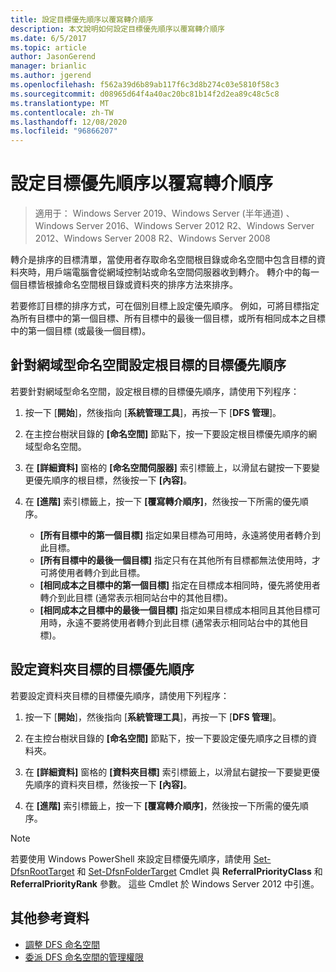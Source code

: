 ```yaml
---
title: 設定目標優先順序以覆寫轉介順序
description: 本文說明如何設定目標優先順序以覆寫轉介順序
ms.date: 6/5/2017
ms.topic: article
author: JasonGerend
manager: brianlic
ms.author: jgerend
ms.openlocfilehash: f562a39d6b89ab117f6c3d8b274c03e5810f58c3
ms.sourcegitcommit: d08965d64f4a40ac20bc81b14f2d2ea89c48c5c8
ms.translationtype: MT
ms.contentlocale: zh-TW
ms.lasthandoff: 12/08/2020
ms.locfileid: "96866207"
---
```

# <a name="set-target-priority-to-override-referral-ordering"></a>設定目標優先順序以覆寫轉介順序

> 適用于： Windows Server 2019、Windows Server (半年通道) 、Windows Server 2016、Windows Server 2012 R2、Windows Server 2012、Windows Server 2008 R2、Windows Server 2008

轉介是排序的目標清單，當使用者存取命名空間根目錄或命名空間中包含目標的資料夾時，用戶端電腦會從網域控制站或命名空間伺服器收到轉介。 轉介中的每一個目標皆根據命名空間根目錄或資料夾的排序方法來排序。

若要修訂目標的排序方式，可在個別目標上設定優先順序。 例如，可將目標指定為所有目標中的第一個目標、所有目標中的最後一個目標，或所有相同成本之目標中的第一個目標 (或最後一個目標)。

## <a name="to-set-target-priority-on-a-root-target-for-a-domain-based-namespace"></a>針對網域型命名空間設定根目標的目標優先順序

若要針對網域型命名空間，設定根目標的目標優先順序，請使用下列程序：

1.  按一下 [**開始**]，然後指向 [**系統管理工具**]，再按一下 [**DFS 管理**]。

2.  在主控台樹狀目錄的 **\[命名空間\]** 節點下，按一下要設定根目標優先順序的網域型命名空間。

3.  在 **\[詳細資料\]** 窗格的 **\[命名空間伺服器\]** 索引標籤上，以滑鼠右鍵按一下要變更優先順序的根目標，然後按一下 **\[內容\]**。

4.  在 **\[進階\]** 索引標籤上，按一下 **\[覆寫轉介順序\]**，然後按一下所需的優先順序。

    -   **\[所有目標中的第一個目標\]** 指定如果目標為可用時，永遠將使用者轉介到此目標。
    -   **\[所有目標中的最後一個目標\]** 指定只有在其他所有目標都無法使用時，才可將使用者轉介到此目標。
    -   **\[相同成本之目標中的第一個目標\]** 指定在目標成本相同時，優先將使用者轉介到此目標 (通常表示相同站台中的其他目標)。
    -   **\[相同成本之目標中的最後一個目標\]** 指定如果目標成本相同且其他目標可用時，永遠不要將使用者轉介到此目標 (通常表示相同站台中的其他目標)。

## <a name="to-set-target-priority-on-a-folder-target"></a>設定資料夾目標的目標優先順序

若要設定資料夾目標的目標優先順序，請使用下列程序：

1.  按一下 [**開始**]，然後指向 [**系統管理工具**]，再按一下 [**DFS 管理**]。

2.  在主控台樹狀目錄的 **\[命名空間\]** 節點下，按一下要設定優先順序之目標的資料夾。

3.  在 **\[詳細資料\]** 窗格的 **\[資料夾目標\]** 索引標籤上，以滑鼠右鍵按一下要變更優先順序的資料夾目標，然後按一下 **\[內容\]**。

4.  在 **\[進階\]** 索引標籤上，按一下 **\[覆寫轉介順序\]**，然後按一下所需的優先順序。

> [!NOTE]
> 若要使用 Windows PowerShell 來設定目標優先順序，請使用 [Set-DfsnRootTarget](/powershell/module/dfsr/update-dfsrconfigurationfromad) 和 [Set-DfsnFolderTarget](/powershell/module/dfsr/update-dfsrconfigurationfromad) Cmdlet 與 **ReferralPriorityClass** 和 **ReferralPriorityRank** 參數。 這些 Cmdlet 於 Windows Server 2012 中引進。

## <a name="additional-references"></a>其他參考資料

-   [調整 DFS 命名空間](tuning-dfs-namespaces.md)
-   [委派 DFS 命名空間的管理權限](delegate-management-permissions-for-dfs-namespaces.md)
